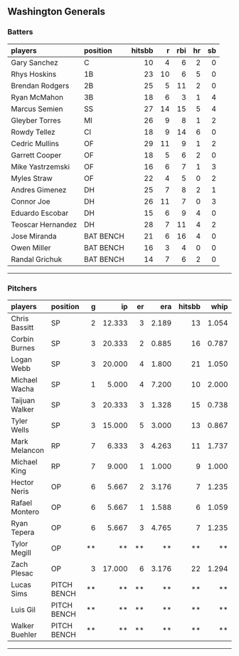 ## Washington Generals

### Batters

 
|players           |position  | hitsbb|  r| rbi| hr| sb| 
|:-----------------|:---------|------:|--:|---:|--:|--:| 
|Gary Sanchez      |C         |     10|  4|   6|  2|  0| 
|Rhys Hoskins      |1B        |     23| 10|   6|  5|  0| 
|Brendan Rodgers   |2B        |     25|  5|  11|  2|  0| 
|Ryan McMahon      |3B        |     18|  6|   3|  1|  4| 
|Marcus Semien     |SS        |     27| 14|  15|  5|  4| 
|Gleyber Torres    |MI        |     26|  9|   8|  1|  2| 
|Rowdy Tellez      |CI        |     18|  9|  14|  6|  0| 
|Cedric Mullins    |OF        |     29| 11|   9|  1|  2| 
|Garrett Cooper    |OF        |     18|  5|   6|  2|  0| 
|Mike Yastrzemski  |OF        |     16|  6|   7|  1|  3| 
|Myles Straw       |OF        |     22|  4|   5|  0|  2| 
|Andres Gimenez    |DH        |     25|  7|   8|  2|  1| 
|Connor Joe        |DH        |     26| 11|   7|  0|  3| 
|Eduardo Escobar   |DH        |     15|  6|   9|  4|  0| 
|Teoscar Hernandez |DH        |     28|  7|  11|  4|  2| 
|Jose Miranda      |BAT BENCH |     21|  6|  16|  4|  0| 
|Owen Miller       |BAT BENCH |     16|  3|   4|  0|  0| 
|Randal Grichuk    |BAT BENCH |     14|  7|   6|  2|  0| 


* * *

### Pitchers

 
|players        |position    |  g|     ip| er|   era| hitsbb|  whip| so|  w| sv| 
|:--------------|:-----------|--:|------:|--:|-----:|------:|-----:|--:|--:|--:| 
|Chris Bassitt  |SP          |  2| 12.333|  3| 2.189|     13| 1.054|  9|  1|  0| 
|Corbin Burnes  |SP          |  3| 20.333|  2| 0.885|     16| 0.787| 25|  1|  0| 
|Logan Webb     |SP          |  3| 20.000|  4| 1.800|     21| 1.050| 15|  1|  0| 
|Michael Wacha  |SP          |  1|  5.000|  4| 7.200|     10| 2.000|  2|  0|  0| 
|Taijuan Walker |SP          |  3| 20.333|  3| 1.328|     15| 0.738| 19|  1|  0| 
|Tyler Wells    |SP          |  3| 15.000|  5| 3.000|     13| 0.867| 13|  2|  0| 
|Mark Melancon  |RP          |  7|  6.333|  3| 4.263|     11| 1.737|  9|  1|  1| 
|Michael King   |RP          |  7|  9.000|  1| 1.000|      9| 1.000| 11|  2|  0| 
|Hector Neris   |OP          |  6|  5.667|  2| 3.176|      7| 1.235|  6|  1|  0| 
|Rafael Montero |OP          |  6|  5.667|  1| 1.588|      6| 1.059| 12|  0|  1| 
|Ryan Tepera    |OP          |  6|  5.667|  3| 4.765|      7| 1.235|  4|  0|  0| 
|Tylor Megill   |OP          | **|     **| **|    **|     **|    **| **| **| **| 
|Zach Plesac    |OP          |  3| 17.000|  6| 3.176|     22| 1.294| 15|  0|  0| 
|Lucas Sims     |PITCH BENCH | **|     **| **|    **|     **|    **| **| **| **| 
|Luis Gil       |PITCH BENCH | **|     **| **|    **|     **|    **| **| **| **| 
|Walker Buehler |PITCH BENCH | **|     **| **|    **|     **|    **| **| **| **| 


* * *


